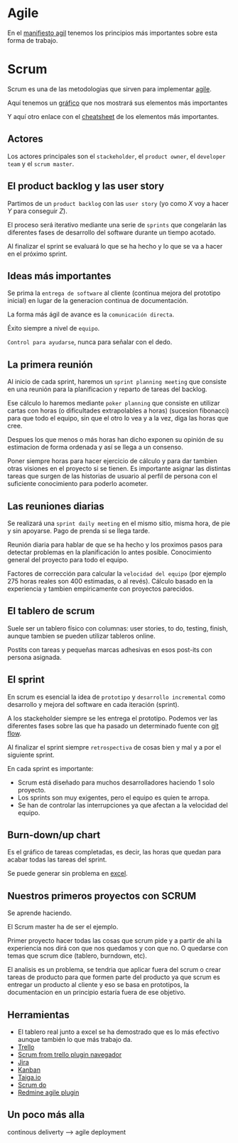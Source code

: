 Agile
=====
En el [manifiesto agil](http://agilemanifesto.org/iso/es/principles.html) tenemos los principios más importantes sobre esta forma de trabajo.

Scrum
=====
Scrum es una de las metodologias que sirven para implementar [agile](https://proyectosagiles.org/).

Aquí tenemos un [gráfico](https://icoderman.wordpress.com/2016/02/23/the-agile-scrum-framework-at-a-glance/) que nos mostrará 
sus elementos más importantes

Y aquí otro enlace con el [cheatsheet](https://www.slideshare.net/EdwinRitter/scrum-cheat-sheet-12774603) de los 
elementos más importantes.

Actores
-------
Los actores principales son el `stackeholder`, el `product owner`, el `developer team` y el `scrum master`.

El product backlog y las user story
------------------------------------
Partimos de un `product backlog` con las `user story` (yo como *X* voy a hacer *Y* para conseguir *Z*).

El proceso será iterativo mediante una serie de `sprints` que congelarán las diferentes fases de desarrollo del software 
durante un tiempo acotado. 

Al finalizar el sprint se evaluará lo que se ha hecho y lo que se va a hacer en el próximo sprint.

Ideas más importantes
---------------------
Se prima la `entrega de software` al cliente (continua mejora del prototipo inicial) en lugar de la generacion continua de documentación.

La forma más ágil de avance es la `comunicación directa`.

Éxito siempre a nivel de `equipo`.

`Control para ayudarse`, nunca para señalar con el dedo.

La primera reunión
-------------------
Al inicio de cada sprint, haremos un `sprint planning meeting` que consiste en una reunión para la planificacion y reparto de tareas del backlog.

Ese cálculo lo haremos mediante `poker planning` que consiste en utilizar cartas con horas (o dificultades extrapolables a horas) 
(sucesion fibonacci) para que todo el equipo, sin que el otro lo vea y a la vez, diga las horas que cree.

Despues los que menos o más horas han dicho exponen su opinión de su estimacion de forma ordenada y así se llega a un consenso.

Poner siempre horas para hacer ejercicio de cálculo y para dar tambien otras visiones en el proyecto si se tienen.
Es importante asignar las distintas tareas que surgen de las historias de usuario al perfil de persona con el suficiente 
conocimiento para poderlo acometer. 

Las reuniones diarias
---------------------
Se realizará una `sprint daily meeting` en el mismo sitio, misma hora, de pie y sin apoyarse. Pago de prenda si se llega tarde.

Reunión diaria para hablar de que se ha hecho y los proximos pasos para detectar problemas en la planificación lo antes posible. 
Conocimiento general del proyecto para todo el equipo.

Factores de corrección para calcular la `velocidad del equipo` (por ejemplo 275 horas reales son 400 estimadas, o al revés). 
Cálculo basado en la experiencia y tambien empíricamente con proyectos parecidos.

El tablero de scrum
--------------------
Suele ser un tablero físico con columnas: user stories, to do, testing, finish, aunque tambien se pueden utilizar tableros online.

Postits con tareas y pequeñas marcas adhesivas en esos post-its con persona asignada.

El sprint
---------
En scrum es esencial la idea de `prototipo` y  `desarrollo incremental` como desarrollo y mejora del software en cada iteración (sprint).

A los stackeholder siempre se les entrega el prototipo. Podemos ver las diferentes fases sobre las que ha pasado un determinado fuente con [git flow](https://datasift.github.io/gitflow/IntroducingGitFlow.html).

Al finalizar el sprint siempre `retrospectiva` de cosas bien y mal y a por el siguiente sprint.

En cada sprint es importante:

* Scrum está diseñado para muchos desarrolladores haciendo 1 solo proyecto.
* Los sprints son muy exigentes, pero el equipo es quien te arropa.
* Se han de controlar las interrupciones ya que afectan a la velocidad del equipo.

Burn-down/up chart
------------------
Es el gráfico de tareas completadas, es decir, las horas que quedan para acabar todas las tareas del sprint.

Se puede generar sin problema en [excel](https://www.extendoffice.com/documents/excel/2446-excel-burndown-chart-or-burn-up-chart.html).

Nuestros primeros proyectos con SCRUM
-------------------------------------
Se aprende haciendo.

El Scrum master ha de ser el ejemplo.

Primer proyecto hacer todas las cosas que scrum pide y a partir de ahi la experiencia nos dirá con que nos quedamos y con que no.
O quedarse con temas que scrum dice (tablero, burndown, etc).

El analisis es un problema, se tendria que aplicar fuera del scrum o crear tareas de producto para que formen parte del producto ya que
scrum es entregar un producto al cliente y eso se basa en prototipos, la documentacion en un principio estaría fuera de ese objetivo.

Herramientas
-------------
* El tablero real junto a excel se ha demostrado que es lo más efectivo aunque también lo que más trabajo da.
* [Trello](https://trello.com/)
* [Scrum from trello plugin navegador](https://chrome.google.com/webstore/detail/scrum-for-trello/jdbcdblgjdpmfninkoogcfpnkjmndgje)
* [Jira](https://www.atlassian.com/agile/tutorials/how-to-do-scrum-with-jira-software)
* [Kanban](https://kanbantool.com/es/tablero-scrum-online)
* [Taiga.io](https://taiga.io/)
* [Scrum do](https://www.scrumdo.com/)
* [Redmine agile plugin](http://www.redmine.org/plugins/redmine_agile)

Un poco más alla
-----------------
continous deliverty --> agile deployment

